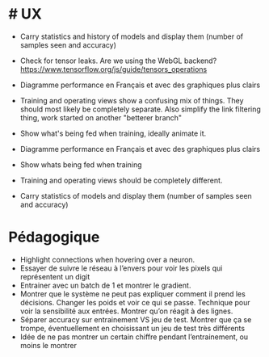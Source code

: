 # # UX

- Carry statistics and history of models and display them (number of samples seen and accuracy)
- Check for tensor leaks.
  Are we using the WebGL backend?
  https://www.tensorflow.org/js/guide/tensors_operations
- Diagramme performance en Français et avec des graphiques plus clairs
- Training and operating views show a confusing mix of things.
  They should most likely be completely separate.
  Also simplify the link filtering thing, work started on another "betterer branch"
- Show what's being fed when training, ideally animate it.

- Diagramme performance en Français et avec des graphiques plus clairs
- Show whats being fed when training
- Training and operating views should be completely different.
- Carry statistics of models and display them (number of samples seen and accuracy)

# Pédagogique

- Highlight connections when hovering over a neuron.
- Essayer de suivre le réseau à l’envers pour voir les pixels qui représentent un digit
- Entrainer avec un batch de 1 et montrer le gradient.
- Montrer que le système ne peut pas expliquer comment il prend les décisions. Changer les poids et voir ce qui se passe. Technique pour voir la sensibilité aux entrées. Montrer qu’on réagit à des lignes.
- Séparer accuracy sur entrainement VS jeu de test. Montrer que ça se trompe, éventuellement en choisissant un jeu de test très différents
- Idée de ne pas montrer un certain chiffre pendant l’entrainement, ou moins le montrer

